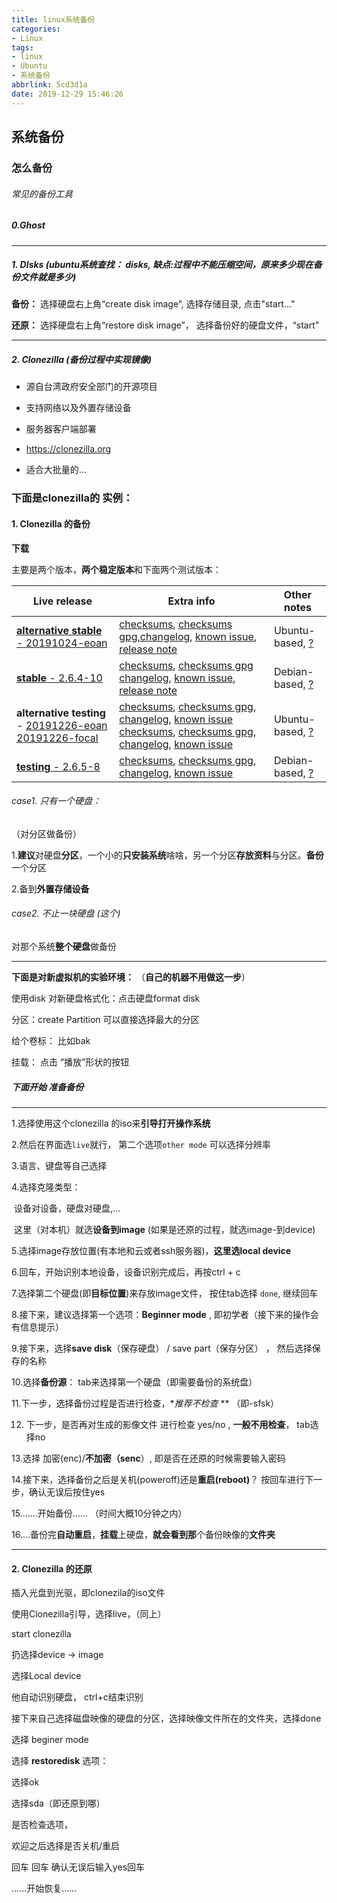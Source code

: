 ```yaml
---
title: linux系统备份
categories:
- Linux
tags:
- linux
- Ubuntu
- 系统备份
abbrlink: 5cd3d1a
date: 2019-12-29 15:46:26
---
```

  
## 系统备份
  
### 怎么备份

###### 常见的备份工具

##### **0.Ghost** 

---



##### 1. DIsks      (ubuntu系统查找： disks,   缺点:过程中不能压缩空间，原来多少现在备份文件就是多少)

**备份：** 选择硬盘右上角“create disk image”,  选择存储目录, 点击"start..."



**还原：** 选择硬盘右上角“restore disk image”， 选择备份好的硬盘文件，“start”

---



##### 2. Clonezilla      (备份过程中实现镜像)

- 源自台湾政府安全部门的开源项目
- 支持网络以及外置存储设备
- 服务器客户端部署

- https://clonezilla.org
- 适合大批量的...



### 下面是clonezilla的 实例：

#### 1. Clonezilla  的备份

**下载**

主要是两个版本，**两个稳定版本**和下面两个测试版本：

| Live release                                                 | Extra info                                                   | Other notes                                                  |
| ------------------------------------------------------------ | ------------------------------------------------------------ | ------------------------------------------------------------ |
| [**alternative stable** - 20191024-eoan](https://clonezilla.org/downloads/download.php?branch=alternative) | [checksums](https://clonezilla.org/downloads/alternative/data/CHECKSUMS.TXT), [checksums gpg](https://clonezilla.org/downloads/alternative/data/CHECKSUMS.TXT.gpg),[changelog](https://clonezilla.org/downloads/alternative/changelog.php), [known issue](https://clonezilla.org/downloads/alternative/known-issues.php), [release note](https://clonezilla.org/downloads/alternative/release-notes.php) | Ubuntu-based, [?](http://drbl.org/faq/fine-print.php?path=./2_System/57_why_ubuntu_based_clonezilla_live.faq#57_why_ubuntu_based_clonezilla_live.faq) |
| [**stable** - 2.6.4-10](https://clonezilla.org/downloads/download.php?branch=stable) | [checksums](https://clonezilla.org/downloads/stable/data/CHECKSUMS.TXT), [checksums gpg](https://clonezilla.org/downloads/stable/data/CHECKSUMS.TXT.gpg) [changelog](https://clonezilla.org/downloads/stable/changelog.php), [known issue](https://clonezilla.org/downloads/stable/known-issues.php), [release note](https://clonezilla.org/downloads/stable/release-notes.php) | Debian-based, [?](http://drbl.org/faq/fine-print.php?path=./2_System/57_why_ubuntu_based_clonezilla_live.faq#57_why_ubuntu_based_clonezilla_live.faq) |
| **alternative testing** - [20191226-eoan](https://clonezilla.org/downloads/download.php?branch=alternative_testing) [20191226-focal](https://clonezilla.org/downloads/download.php?branch=alternative_testing_2) | [checksums](https://clonezilla.org/downloads/alternative-testing/data/CHECKSUMS.TXT), [checksums gpg](https://clonezilla.org/downloads/alternative-testing/data/CHECKSUMS.TXT.gpg), [changelog](https://clonezilla.org/downloads/alternative-testing/changelog.php), [known issue](https://clonezilla.org/downloads/alternative-testing/known-issues.php) [checksums](https://clonezilla.org/downloads/alternative-testing/data_2/CHECKSUMS.TXT), [checksums gpg](https://clonezilla.org/downloads/alternative-testing/data_2/CHECKSUMS.TXT.gpg), [changelog](https://clonezilla.org/downloads/alternative-testing/changelog-2.php), [known issue](https://clonezilla.org/downloads/alternative-testing/known-issues-2.php) | Ubuntu-based, [?](http://drbl.org/faq/fine-print.php?path=./2_System/57_why_ubuntu_based_clonezilla_live.faq#57_why_ubuntu_based_clonezilla_live.faq) |
| [**testing** - 2.6.5-8](https://clonezilla.org/downloads/download.php?branch=testing) | [checksums](https://clonezilla.org/downloads/testing/data/CHECKSUMS.TXT), [checksums gpg](https://clonezilla.org/downloads/testing/data/CHECKSUMS.TXT.gpg), [changelog](https://clonezilla.org/downloads/testing/changelog.php), [known issue](https://clonezilla.org/downloads/testing/known-issues.php) | Debian-based, [?](http://drbl.org/faq/fine-print.php?path=./2_System/57_why_ubuntu_based_clonezilla_live.faq#57_why_ubuntu_based_clonezilla_live.faq) |



###### case1. 只有一个硬盘：

（对分区做备份）

1.**建议**对硬盘**分区**，一个小的**只安装系统**啥啥，另一个分区**存放资料**与分区。**备份**一个分区

2.备到**外置存储设备**



###### case2. 不止一块硬盘  (这个)

对那个系统**整个硬盘**做备份





---



**下面是对新虚拟机的实验环境：** （**自己的机器不用做这一步**）

使用disk  对新硬盘格式化：点击硬盘format disk

分区：create Partition   可以直接选择最大的分区

给个卷标：  比如bak

挂载： 点击 “播放”形状的按钮





##### 下面开始 准备备份

---



1.选择使用这个clonezilla 的iso来**引导打开操作系统**

2.然后在界面选`live`就行， 第二个选项`other mode` 可以选择分辨率

3.语言、键盘等自己选择

4.选择克隆类型：

​		设备对设备，硬盘对硬盘,...

​		这里（对本机）就选**设备到image**   (如果是还原的过程，就选image-到device)

5.选择image存放位置(有本地和云或者ssh服务器)，**这里选local device**

6.回车，开始识别本地设备，设备识别完成后，再按ctrl + c

7.选择第二个硬盘(即**目标位置**)来存放image文件， 按住tab选择 `done`,   继续回车

8.接下来，建议选择第一个选项：**Beginner mode** , 即初学者（接下来的操作会有信息提示）

9.接下来，选择**save disk**（保存硬盘） /  save  part（保存分区） ， 然后选择保存的名称

10.选择**备份源**： tab来选择第一个硬盘（即需要备份的系统盘）

11.下一步，选择备份过程是否进行检查，**推荐不检查* ** （即-sfsk） 

12. 下一步，是否再对生成的影像文件 进行检查  yes/no , **一般不用检查**， tab选择no

13.选择 加密(enc)/**不加密（senc**）, 即是否在还原的时候需要输入密码

14.接下来，选择备份之后是关机(poweroff)还是**重启(reboot)**？ 按回车进行下一步，确认无误后按住yes

15.......开始备份......  （时间大概10分钟之内）

16....备份完**自动重启**，**挂载**上硬盘，**就会看到那**个备份映像的**文件夹**



----------------

#### 2. Clonezilla  的还原

插入光盘到光驱，即clonezila的iso文件

使用Clonezilla引导，选择live，（同上）

start clonezilla

扔选择device -> image

选择Local device

他自动识别硬盘，   ctrl+c结束识别

接下来自己选择磁盘映像的硬盘的分区，选择映像文件所在的文件夹，选择done

选择 beginer mode

选择 **restoredisk** 选项：

选择ok

选择sda（即还原到哪）

是否检查选项，

欢迎之后选择是否关机/重启

回车  回车  确认无误后输入yes回车

......开始恢复......























